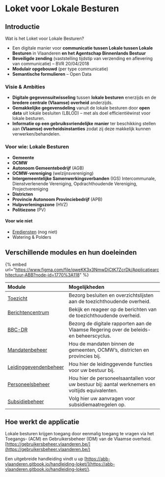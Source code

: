 # Loket voor Lokale Besturen

## Introductie

Wat is het Loket voor Lokale Besturen?

* Een digitale manier voor **communicatie tussen Lokale tussen Lokale Besturen** in Vlaanderen **en het Agentschap Binnenlands Bestuur**​
* **Beveiligde zending** \(vaststelling tijdstip van verzending en aflevering van communicatie\) – BVR 20/04/2018​
* **Modulair opgebouwd** \(per type communicatie\)​
* **Semantische formulieren** – Open Data​

### Visie & Ambities

* **Digitale gegevensuitwisseling** tussen **lokale besturen** enerzijds en de **bredere centrale \(Vlaamse\) overheid** anderzijds.​
* **Gemakkelijke gegevensdeling** vanuit de lokale besturen door **open data** uit lokale besluiten \(LBLOD\) – met als doel efficientiëwinst voor lokale besturen.
* **Informatie op een gebruiksvriendelijke** **manier** ter beschikking stellen aan **\(Vlaamse\) overheidsinstanties** zodat zij deze makkelijk kunnen verwerken/behandelen.​

### Voor wie: Lokale Besturen

* **Gemeente**
* **OCMW** 
* **Autonoom Gemeentebedrijf** \(AGB\)
* **OCMW-vereniging** \(welzijnsvereniging\) 
* **Intergemeentelijke Samenwerkingsverbanden** \(IGS\) Intercommunale, Dienstverlenende Vereniging, Opdrachthoudende Vereniging, Projectvereniging 
* **Districten** 
* **Provincie Autonoom Provinciebedrijf** \(APB\)
* **Hulpverleningszone** \(HVZ\)
* **Politiezone** \(PV\)

#### Voor wie niet

* [Erediensten](../erediensten.md) \(nog niet\)
* Watering & Polders

## Verschillende modules en hun doeleinden

{% embed url="https://www.figma.com/file/qweKK3x3NmwDiCtK7ZcrDk/Applicatiearchitectuur-ABB?node-id=1770%3A118" %}

| Module | Mogelijkheden |
| :--- | :--- |
| [Toezicht](https://abb-vlaanderen.gitbook.io/handleiding-loket/modules/toezicht) | Bezorg besluiten en overzichtslijsten aan de toezichthoudende overheid. |
| [Berichtencentrum](https://abb-vlaanderen.gitbook.io/handleiding-loket/modules/berichtencentrum) | Bekijk en reageer op de berichten van de toezichthoudende overheid. |
| [BBC-DR](https://abb-vlaanderen.gitbook.io/handleiding-loket/modules/bbc-dr) | Bezorg de digitale rapporten aan de Vlaamse Regering over de beleids- en beheerscyclus. |
| [Mandatenbeheer](https://abb-vlaanderen.gitbook.io/handleiding-loket/modules/mandatenbeheer) | Hou de mandaten binnen de gemeenten, OCMW’s, districten en provincies bij. |
| [Leidinggevendenbeheer](https://abb-vlaanderen.gitbook.io/handleiding-loket/modules/leidinggevendenbeheer) | Hou hier de leidinggevende functies voor uw bestuur bij. |
| [Personeelsbeheer](https://abb-vlaanderen.gitbook.io/handleiding-loket/modules/personeelsbeheer) | Hou hier de personeelsaantallen voor uw bestuur bij: aantal werknemers en voltijds equivalenten. |
| [Subsidiebeheer](https://abb-vlaanderen.gitbook.io/handleiding-loket/modules/subsidiebeheer) | Volg hier uw aanvragen voor subsidiemaatregelen op. |

## Hoe werkt de applicatie

Lokale besturen krijgen toegang door eenmalig toegang te vragen via het Toegangs- \(ACM\) en Gebruikersbeheer \(IDM\) van de Vlaamse overheid. [https://gebruikersbeheer.vlaanderen.be/](https://gebruikersbeheer.vlaanderen.be/)

Een uitgebreide handleiding vindt u up [https://abb-vlaanderen.gitbook.io/handleiding-loket/](https://abb-vlaanderen.gitbook.io/handleiding-loket/).



